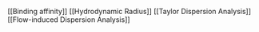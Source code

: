 [[Binding affinity]]
[[Hydrodynamic Radius]]
[[Taylor Dispersion Analysis]]
[[Flow-induced Dispersion Analysis]]
